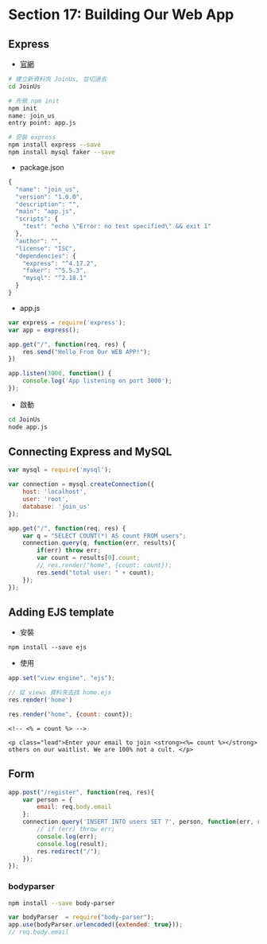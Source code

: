 # Section 17: Building Our Web App

## Express

- [官網](https://expressjs.com/)

```sh
# 建立新資料夾 JoinUs, 並切過去
cd JoinUs

# 先做 npm init
npm init
name: join_us
entry point: app.js

# 安裝 express
npm install express --save
npm install mysql faker --save

```

- package.json

```js
{
  "name": "join_us",
  "version": "1.0.0",
  "description": "",
  "main": "app.js",
  "scripts": {
    "test": "echo \"Error: no test specified\" && exit 1"
  },
  "author": "",
  "license": "ISC",
  "dependencies": {
    "express": "^4.17.2",
    "faker": "^5.5.3",
    "mysql": "^2.18.1"
  }
}
```

- app.js

```js
var express = require('express');
var app = express();

app.get("/", function(req, res) {
	res.send("Hello From Our WEB APP!");
})

app.listen(3000, function() {
	console.log('App listening on port 3000');
});
```

- 啟動

```sh
cd JoinUs
node app.js
```

## Connecting Express and MySQL

```js
var mysql = require('mysql');

var connection = mysql.createConnection({
    host: 'localhost',
    user: 'root',
    database: 'join_us'
});

app.get("/", function(req, res) {	
	var q = "SELECT COUNT(*) AS count FROM users";
    connection.query(q, function(err, results){
        if(err) throw err;
        var count = results[0].count; 
        // res.render("home", {count: count});
        res.send("total user: " + count);
    });
});
```


## Adding EJS template

- 安裝

```sj
npm install --save ejs
```

- 使用

```js
app.set("view engine", "ejs");

// 從 views 資料夾去找 home.ejs
res.render('home')

res.render("home", {count: count});
```

```ejs
<!-- <% = count %> -->

<p class="lead">Enter your email to join <strong><%= count %></strong> others on our waitlist. We are 100% not a cult. </p>
```

## Form

```js
app.post("/register", function(req, res){
    var person = {
        email: req.body.email
    };
    connection.query('INSERT INTO users SET ?', person, function(err, result) {
        // if (err) throw err;
        console.log(err);
        console.log(result);
        res.redirect("/");
    });
});
```

### bodyparser
  
```sh
npm install --save body-parser
```

```js
var bodyParser  = require("body-parser");
app.use(bodyParser.urlencoded({extended: true}));
// req.body.email
```

